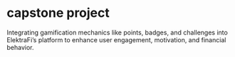 # capstone project
Integrating gamification mechanics like points, badges, and challenges into ElektraFi’s platform to enhance user engagement, motivation, and financial behavior.
